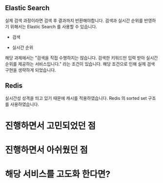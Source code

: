 ## Elastic Search

실제 검색 과정이라면 검색 후 결과까지 반환해야합니다.
검색과 실시간 순위를 반영하기 위해서는 Elastic Search 를 사용할 수 있습니다.

- 검색

- 실시간 순위

해당 과제에서는 "검색을 직접 수행하지는 않습니다. 검색한 키워드만 입력 받아 실시간 순위를 제공하는 서비스입니다." 라는 조건이 있습니다.
해당 조건으로 인해 실제 검색 구현을 생략하게 되었습니다.

## Redis

실시간성 성격을 띄고 있기 때문에 캐시를 적용하였습니다. Redis 의 sorted set 구조를 사용하였습니다.

# 진행하면서 고민되었던 점

# 진행하면서 아쉬웠던 점

# 해당 서비스를 고도화 한다면?